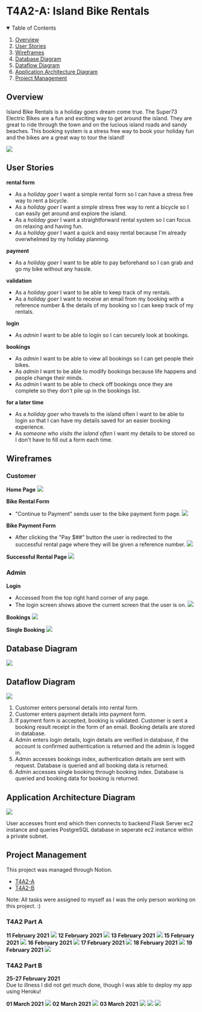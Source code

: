 # T4A2-A: Island Bike Rentals
<!-- TABLE OF CONTENTS -->
<details open="open">
  <summary>Table of Contents</summary>
  <ol>
    <li>
      <a href="#overview">Overview</a>
      <!-- <ul>
        <li><a href="#built-with">Built With</a></li>
      </ul> -->
    </li>
    <!-- <li>
      <a href="#getting-started">Getting Started</a>
      <ul>
        <li><a href="#prerequisites">Prerequisites</a></li>
        <li><a href="#installation">Installation</a></li>
      </ul>
    </li>
    <li><a href="#usage">Usage</a></li> -->
    <li><a href="#user-stories">User Stories</a></li>
    <li><a href="#wireframes">Wireframes</a></li>
    <li><a href="#dataflow-diagram">Database Diagram</a></li>
    <li><a href="#dataflow-diagram">Dataflow Diagram</a></li>
    <li><a href="#application-architecture-diagram">Application Architecture Diagram</a></li>
    <li><a href="#project-management">Project Management</a></li>
  </ol>
</details>

## Overview

Island Bike Rentals is a holiday goers dream come true. The Super73 Electric Bikes are a fun and exciting way to get around the island. They are great to ride through the town and on the lucious island roads and sandy beaches. This booking system is a stress free way to book your holiday fun and the bikes are a great way to tour the island!

![](docs/images/super73.png)

<!-- about the project -->
<!-- ### Built With -->
<!-- list any major frameworks that you built your project using (bootstrap...) -->

<!-- ## Getting Started -->
<!-- instructions on setting up your project locally -->
<!-- ### Prerequisites -->
<!-- list things you need to use the software and how to install them -->
<!-- ### Installation -->
<!-- clone repo... -->

<!-- ## Usage -->
<!-- useful examples of how a project can be used. Additional screenshots, code examples and demos -->

## User Stories
<!-- organize by feature -->
**rental form**
- As a _holiday goer_ I want a simple rental form so I can have a stress free way to rent a bicycle.
- As a _holiday goer_ I want a simple stress free way to rent a bicycle so I can easily get around and explore the island.
- As a _holiday goer_ I want a straightforward rental system so I can focus on relaxing and having fun.
- As a _holiday goer_ I want a quick and easy rental because I'm already overwhelmed by my holiday planning.

**payment**
- As a _holiday goer_ I want to be able to pay beforehand so I can grab and go my bike without any hassle.

**validation**
- As a _holiday goer_ I want to be able to keep track of my rentals.
- As a _holiday goer_ I want to receive an email from my booking with a reference number & the details of my booking so I can keep track of my rentals.

**login**
- As _admin_ I want to be able to login so I can securely look at bookings.

**bookings**
- As _admin_ I want to be able to view all bookings so I can get people their bikes.
- As _admin_ I want to be able to modify bookings because life happens and people change their minds.
- As _admin_ I want to be able to check off bookings once they are complete so they don't pile up in the bookings list.

**for a later time**
- As a _holiday goer_ who travels to the island often I want to be able to login so that I can have my details saved for an easier booking experience.
- As _someone who visits the island often_ I want my details to be stored so I don't have to fill out a form each time.

## Wireframes
### Customer 
**Home Page**
![](./docs/wireframes/home.png)

**Bike Rental Form**
- "Continue to Payment" sends user to the bike payment form page.
![](./docs/wireframes/rent.png)

**Bike Payment Form**
- After clicking the "Pay $##" button the user is redirected to the successful rental page where they will be given a reference number.
![](./docs/wireframes/payment.png)

**Successful Rental Page**
![](./docs/wireframes/rent_success.png)

### Admin
**Login**
- Accessed from the top right hand corner of any page. 
- The login screen shows above the current screen that the user is on.
![](./docs/wireframes/login.png)

**Bookings**
![](./docs/wireframes/bookings.png)

**Single Booking**
![](./docs/wireframes/single_booking.png)

## Database Diagram
![](./docs/diagrams/database.png)

## Dataflow Diagram
![](./docs/diagrams/dataflow.png)

1. Customer enters personal details into rental form. 
2. Customer enters payment details into payment form.
3. If payment form is accepted, booking is validated. Customer is sent a booking result receipt in the form of an email. Booking details are stored in database.
4. Admin enters login details, login details are verified in database, if the account is confirmed authentication is returned and the admin is logged in.
5. Admin accesses bookings index, authentication details are sent with request. Database is queried and all booking data is returned.
6. Admin accesses single booking through booking index. Database is queried and booking data for booking is returned.


## Application Architecture Diagram
![](./docs/diagrams/aad.png)

User accesses front end which then connects to backend Flask Server ec2 instance and queries PostgreSQL database in seperate ec2 instance within a private subnet.
<!-- ???docker??? -->

## Project Management

This project was managed through Notion.
- [T4A2-A](https://www.notion.so/3872ca07418b41469210b23a26106869?v=6bbc9fcef49a419c8dc72182744d628b)
- [T4A2-B](https://www.notion.so/2e265d85058c4f4294840492f8e12cd4?v=8a146125c84a4eadbd150c974caad7af)

Note: All tasks were assigned to myself as I was the only person working on this project. :)
### T4A2 Part A
**11 February 2021**
![](./docs/notion/2021-02-11.png)
**12 February 2021**
![](./docs/notion/2021-02-12.png)
**13 February 2021**
![](./docs/notion/2021-02-13.png)
**15 February 2021**
![](./docs/notion/2021-02-15.png)
**16 February 2021**
![](./docs/notion/2021-02-16.png)
**17 February 2021**
![](./docs/notion/2021-02-17.png)
**18 February 2021**
![](./docs/notion/2021-02-18.png)
**19 February 2021**
![](./docs/notion/2021-02-19.png)

### T4A2 Part B
**25-27 February 2021**  
Due to illness I did not get much done, though I was able to deploy my app using Heroku!  

**01 March 2021**
![](./docs/notion/2021-03-01.png)
**02 March 2021**
![](./docs/notion/2021-03-02.png)
**03 March 2021**
![](./docs/notion/2021-03-03.png)
![](./docs/notion/2021-03-03_status-start.png)
![](./docs/notion/2021-03-03_status-end.png)
